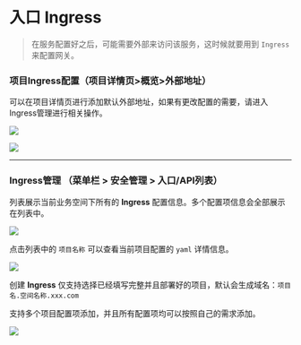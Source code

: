 # 入口 Ingress

> 在服务配置好之后，可能需要外部来访问该服务，这时候就要用到 `Ingress` 来配置网关。

### 项目Ingress配置（项目详情页>概览>外部地址）

可以在项目详情页进行添加默认外部地址，如果有更改配置的需要，请进入Ingress管理进行相关操作。

![](http://source.qiniu.cnd.nsini.com/images/2019/08/dc/82/30/20190826-4e480cfca21600b83a312978821dc05e.jpeg)

![](http://source.qiniu.cnd.nsini.com/images/2019/08/11/1d/84/20190826-83e6912db9904ede868311b11d611c45.jpeg)



---



### Ingress管理 （菜单栏 > 安全管理 > 入口/API列表）

列表展示当前业务空间下所有的 **Ingress** 配置信息。多个配置项信息会全部展示在列表中。

![](http://source.qiniu.cnd.nsini.com/images/2019/08/9e/a8/04/20190826-393ed225de4b40360cd73bc0a8a9e86d.jpeg)

点击列表中的 `项目名称` 可以查看当前项目配置的 `yaml` 详情信息。

![](http://source.qiniu.cnd.nsini.com/images/2019/08/d9/9e/f3/20190823-8755bea82c0534b0f34880939e9d9d19.jpeg)



创建 **Ingress** 仅支持选择已经填写完整并且部署好的项目，默认会生成域名：`项目名.空间名称.xxx.com`  

支持多个项目配置项添加，并且所有配置项均可以按照自己的需求添加。

![](http://source.qiniu.cnd.nsini.com/images/2019/08/92/1f/ef/20190826-555ef9b42281f3f9eadaa64f1fc9208e.jpeg)